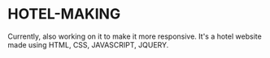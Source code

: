 # HOTEL-MAKING
Currently, also working on it to make it more responsive.
It's a hotel website made using HTML, CSS, JAVASCRIPT, JQUERY.
